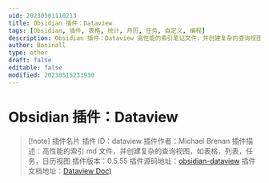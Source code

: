 ```yaml
---
uid: 20230501110213
title: Obsidian 插件：Dataview
tags: [Obsidian, 插件, 表格, 统计, 月历, 任务, 自定义, 编程]
description: Obsidian 插件：Dataview 高性能的索引笔记文件，并创建复杂的查询视图，如表格，列表，任务，日历视图
author: Boninall
type: other
draft: false
editable: false
modified: 20230515233930
---
```


# Obsidian 插件：Dataview

> [!note] 插件名片
> 插件 ID：dataview
> 插件作者：Michael Brenan
> 插件描述：高性能的索引 md 文件，并创建复杂的查询视图，如表格，列表，任务，日历视图
> 插件版本：0.5.55
> 插件源码地址：[obsidian-dataview](https://github.com/blacksmithgu/obsidian-dataview)
> 插件文档地址：[Dataview Doc)](https://blacksmithgu.github.io/obsidian-dataview/)
